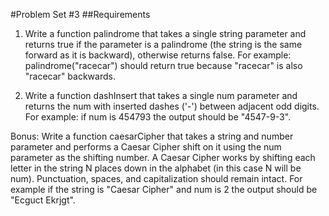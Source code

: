 #Problem Set #3
##Requirements
1. Write a function palindrome that takes a single string parameter and returns true if the parameter is a palindrome (the string is the same forward as it is backward), otherwise returns false. For example: palindrome("racecar") should return true because "racecar" is also "racecar" backwards.

2. Write a function dashInsert that takes a single num parameter and returns the num with inserted dashes ('-') between adjacent odd digits. For example: if num is 454793 the output should be "4547-9-3".

Bonus:
Write a function caesarCipher that takes a string and number parameter and performs a Caesar Cipher shift on it using the num parameter as the shifting number. A Caesar Cipher works by shifting each letter in the string N places down in the alphabet (in this case N will be num). Punctuation, spaces, and capitalization should remain intact. For example if the string is "Caesar Cipher" and num is 2 the output should be "Ecguct Ekrjgt".
